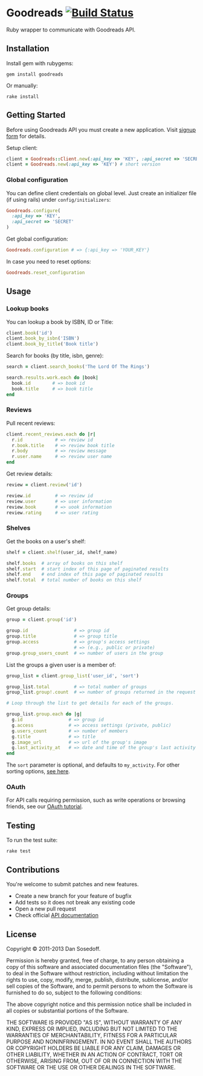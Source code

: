 # Goodreads [![Build Status](https://secure.travis-ci.org/ivanoblomov/goodreads.png)](http://travis-ci.org/ivanoblomov/goodreads)

Ruby wrapper to communicate with Goodreads API.

## Installation

Install gem with rubygems:

```
gem install goodreads
```

Or manually:

```
rake install
```

## Getting Started

Before using Goodreads API you must create a new application. Visit [signup form](http://www.goodreads.com/api/keys) for details.

Setup client:

``` ruby
client = Goodreads::Client.new(:api_key => 'KEY', :api_secret => 'SECRET')
client = Goodreads.new(:api_key => 'KEY') # short version
```

### Global configuration

You can define client credentials on global level. Just create an initializer file (if using rails) under
`config/initializers`:

``` ruby
Goodreads.configure(
  :api_key => 'KEY',
  :api_secret => 'SECRET'
)
```

Get global configuration:

``` ruby
Goodreads.configuration # => {:api_key => 'YOUR_KEY'}
```

In case you need to reset options:

```ruby
Goodreads.reset_configuration
```

## Usage

### Lookup books

You can lookup a book by ISBN, ID or Title:

```ruby
client.book('id')
client.book_by_isbn('ISBN')
client.book_by_title('Book title')
```

Search for books (by title, isbn, genre):

```ruby
search = client.search_books('The Lord Of The Rings')

search.results.work.each do |book|
  book.id        # => book id
  book.title     # => book title
end
```

### Reviews

Pull recent reviews:

```ruby
client.recent_reviews.each do |r|
  r.id            # => review id
  r.book.title    # => review book title
  r.body          # => review message
  r.user.name     # => review user name
end
```

Get review details:

```ruby
review = client.review('id')

review.id         # => review id
review.user       # => user information
review.book       # => uook information
review.rating     # => user rating
```

### Shelves

Get the books on a user's shelf:

```ruby
shelf = client.shelf(user_id, shelf_name)

shelf.books  # array of books on this shelf
shelf.start  # start index of this page of paginated results
shelf.end    # end index of this page of paginated results
shelf.total  # total number of books on this shelf
```

### Groups

Get group details:

```ruby
group = client.group('id')

group.id                 # => group id
group.title              # => group title
group.access             # => group's access settings
                         # => (e.g., public or private)
group.group_users_count  # => number of users in the group
```

List the groups a given user is a member of:

```ruby
group_list = client.group_list('user_id', 'sort')

group_list.total         # => total number of groups
group_list.group!.count  # => number of groups returned in the request

# Loop through the list to get details for each of the groups.

group_list.group.each do |g|
  g.id                 # => group id
  g.access             # => access settings (private, public)
  g.users_count        # => number of members
  g.title              # => title
  g.image_url          # => url of the group's image
  g.last_activity_at   # => date and time of the group's last activity
end
```

The `sort` parameter is optional, and defaults to `my_activity`. For other sorting options, [see here](http://www.goodreads.com/api#group.list).

### OAuth

For API calls requiring permission, such as write operations or browsing friends, see our [OAuth tutorial](examples/oauth.md).

## Testing

To run the test suite:

```
rake test
```

## Contributions

You're welcome to submit patches and new features.

- Create a new branch for your feature of bugfix
- Add tests so it does not break any existing code
- Open a new pull request
- Check official [API documentation](http://www.goodreads.com/api)

## License

Copyright &copy; 2011-2013 Dan Sosedoff.

Permission is hereby granted, free of charge, to any person obtaining a copy of this software and associated documentation files (the "Software"), to deal in the Software without restriction, including without limitation the rights to use, copy, modify, merge, publish, distribute, sublicense, and/or sell copies of the Software, and to permit persons to whom the Software is furnished to do so, subject to the following conditions:

The above copyright notice and this permission notice shall be included in all copies or substantial portions of the Software.

THE SOFTWARE IS PROVIDED "AS IS", WITHOUT WARRANTY OF ANY KIND, EXPRESS OR IMPLIED, INCLUDING BUT NOT LIMITED TO THE WARRANTIES OF MERCHANTABILITY, FITNESS FOR A PARTICULAR PURPOSE AND NONINFRINGEMENT. IN NO EVENT SHALL THE AUTHORS OR COPYRIGHT HOLDERS BE LIABLE FOR ANY CLAIM, DAMAGES OR OTHER LIABILITY, WHETHER IN AN ACTION OF CONTRACT, TORT OR OTHERWISE, ARISING FROM, OUT OF OR IN CONNECTION WITH THE SOFTWARE OR THE USE OR OTHER DEALINGS IN THE SOFTWARE.
